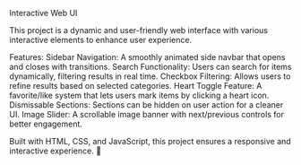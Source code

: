 Interactive Web UI

This project is a dynamic and user-friendly web interface with various interactive elements to enhance user experience.

Features: Sidebar Navigation: A smoothly animated side navbar that opens and closes with transitions. Search Functionality: Users can search for items dynamically, filtering results in real time. Checkbox Filtering: Allows users to refine results based on selected categories. Heart Toggle Feature: A favorite/like system that lets users mark items by clicking a heart icon. Dismissable Sections: Sections can be hidden on user action for a cleaner UI. Image Slider: A scrollable image banner with next/previous controls for better engagement.

Built with HTML, CSS, and JavaScript, this project ensures a responsive and interactive experience. 🚀
